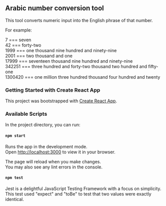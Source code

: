 ## Arabic number conversion tool
This tool converts numeric input into the English phrase of that number.

For example:

7       === seven <br/>
42      === forty-two <br/>
1999    === one thousand nine hundred and ninety-nine <br/>
2001    === two thousand and one <br/>
17999   === seventeen thousand nine hundred and ninety-nine <br/>
342251  === three hundred and forty-two thousand two hundred and fifty-one <br/>
1300420 === one million three hundred thousand four hundred and twenty

### Getting Started with Create React App

This project was bootstrapped with [Create React App](https://github.com/facebook/create-react-app).

### Available Scripts

In the project directory, you can run:

#### `npm start`

Runs the app in the development mode.\
Open [http://localhost:3000](http://localhost:3000) to view it in your browser.

The page will reload when you make changes.\
You may also see any lint errors in the console.

#### `npm test`
Jest is a delightful JavaScript Testing Framework with a focus on simplicity. This test used "expect" and "toBe" to test that two values were exactly identical. 


